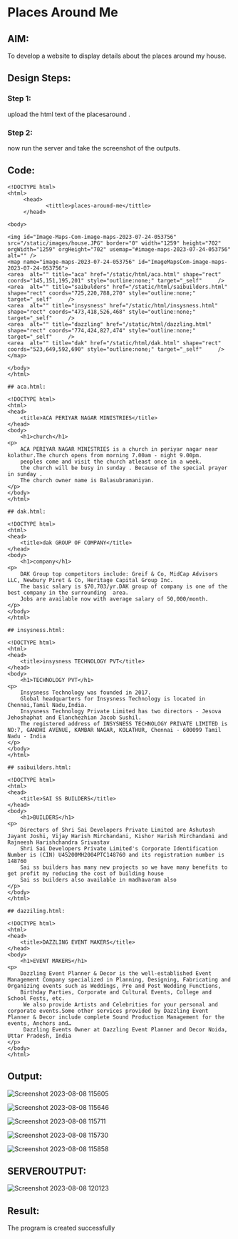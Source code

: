 # Places Around Me
## AIM:
To develop a website to display details about the places around my house.

## Design Steps:

### Step 1:
upload the html text of the placesaround .
### Step 2:
now run the server and take the screenshot of the outputs.

## Code:
```
<!DOCTYPE html>
<html>
     <head>
            <tittle>places-around-me</tittle>
     </head>

<body>

<img id="Image-Maps-Com-image-maps-2023-07-24-053756" src="/static/images/house.JPG" border="0" width="1259" height="702" orgWidth="1259" orgHeight="702" usemap="#image-maps-2023-07-24-053756" alt="" />
<map name="image-maps-2023-07-24-053756" id="ImageMapsCom-image-maps-2023-07-24-053756">
<area  alt="" title="aca" href="/static/html/aca.html" shape="rect" coords="145,151,195,201" style="outline:none;" target="_self"     />
<area  alt="" title="saibulders" href="/static/html/saibuilders.html" shape="rect" coords="725,220,788,270" style="outline:none;" target="_self"     />
<area  alt="" title="insysness" href="/static/html/insysness.html" shape="rect" coords="473,418,526,468" style="outline:none;" target="_self"     />
<area  alt="" title="dazzling" href="/static/html/dazzling.html" shape="rect" coords="774,424,827,474" style="outline:none;" target="_self"     />
<area  alt="" title="dak" href="/static/html/dak.html" shape="rect" coords="523,649,592,690" style="outline:none;" target="_self"     />
</map>

</body>
</html>

## aca.html:

<!DOCTYPE html>
<html>
<head>
    <title>ACA PERIYAR NAGAR MINISTRIES</title>
</head>
<body>
    <h1>church</h1>
<p>
    ACA PERIYAR NAGAR MINISTRIES is a church in periyar nagar near kolathur.The church opens from morning 7.00am - night 9.00pm.
    peoples come and visit the church atleast once in a week.
    the church will be busy in sunday . Because of the special prayer in sunday .
    The church owner name is Balasubramaniyan.
</p>
</body>
</html>

## dak.html:

<!DOCTYPE html>
<html>
<head>
    <title>dak GROUP OF COMPANY</title>
</head>
<body>
    <h1>company</h1>
<p>
    DAK Group top competitors include: Greif & Co, MidCap Advisors LLC, Newbury Piret & Co, Heritage Capital Group Inc. 
    The basic salary is $70,703/yr.DAK group of company is one of the best company in the surrounding  area.
    Jobs are available now with average salary of 50,000/month.
</p>
</body>
</html>

## insysness.html:

<!DOCTYPE html>
<html>
<head>
    <title>insysness TECHNOLOGY PVT</title>
</head>
<body>
    <h1>TECHNOLOGY PVT</h1>
<p>
    Insysness Technology was founded in 2017.
    Global headquarters for Insysness Technology is located in Chennai,Tamil Nadu,India.
    Insysness Technology Private Limited has two directors - Jesova Jehoshaphat and Elanchezhian Jacob Sushil.
    The registered address of INSYSNESS TECHNOLOGY PRIVATE LIMITED is NO:7, GANDHI AVENUE, KAMBAR NAGAR, KOLATHUR, Chennai - 600099 Tamil Nadu - India
</p>
</body>
</html>

## saibuilders.html:

<!DOCTYPE html>
<html>
<head>
    <title>SAI SS BUILDERS</title>
</head>
<body>
    <h1>BUILDERS</h1>
<p>
    Directors of Shri Sai Developers Private Limited are Ashutosh Jayant Joshi, Vijay Harish Mirchandani, Kishor Harish Mirchandani and Rajneesh Harishchandra Srivastav
    Shri Sai Developers Private Limited's Corporate Identification Number is (CIN) U45200MH2004PTC148760 and its registration number is 148760
    Sai ss builders has many new projects so we have many benefits to get profit my reducing the cost of building house
    Sai ss builders also available in madhavaram also
</p>
</body>
</html>

## dazziling.html:

<!DOCTYPE html>
<html>
<head>
    <title>DAZZLING EVENT MAKERS</title>
</head>
<body>
    <h1>EVENT MAKERS</h1>
<p>
    Dazzling Event Planner & Decor is the well-established Event Management Company specialized in Planning, Designing, Fabricating and Organizing events such as Weddings, Pre and Post Wedding Functions, 
    Birthday Parties, Corporate and Cultural Events, College and School Fests, etc.
     We also provide Artists and Celebrities for your personal and corporate events.Some other services provided by Dazzling Event Planner & Decor include complete Sound Production Management for the events, Anchors and…
     Dazzling Events Owner at Dazzling Event Planner and Decor Noida, Uttar Pradesh, India
</p>
</body>
</html>
```

## Output:
![Screenshot 2023-08-08 115605](https://github.com/dharshan7200/places-around-me/assets/138850116/cedfbb21-7ef0-469e-bcb4-19d99cebd551)

![Screenshot 2023-08-08 115646](https://github.com/dharshan7200/places-around-me/assets/138850116/f384dcde-5f1c-4d4d-a749-2a0325a5c87f)

![Screenshot 2023-08-08 115711](https://github.com/dharshan7200/places-around-me/assets/138850116/29e7c03a-49c3-4092-919a-f27eea739801)

![Screenshot 2023-08-08 115730](https://github.com/dharshan7200/places-around-me/assets/138850116/acc3dc80-9951-481a-add3-d39e878fdeaa)

![Screenshot 2023-08-08 115858](https://github.com/dharshan7200/places-around-me/assets/138850116/7759b32b-8055-4cdd-8278-35a117f1e9ce)

## SERVEROUTPUT:
![Screenshot 2023-08-08 120123](https://github.com/dharshan7200/places-around-me/assets/138850116/f9d02026-af62-475a-a317-1982bae0c692)


## Result:
The program is created successfully
